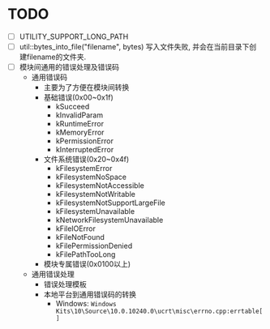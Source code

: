 # TODO

- [ ] UTILITY_SUPPORT_LONG_PATH
- [ ] util::bytes_into_file("filename", bytes)
    写入文件失败, 并会在当前目录下创建filename的文件夹.
- [ ] 模块间通用的错误处理及错误码
  - 通用错误码
    - 主要为了方便在模块间转换
    - 基础错误(0x00~0x1f)
      - kSucceed
      - kInvalidParam
      - kRuntimeError
      - kMemoryError
      - kPermissionError
      - kInterruptedError
    - 文件系统错误(0x20~0x4f)
      - kFilesystemError
      - kFilesystemNoSpace
      - kFilesystemNotAccessible
      - kFilesystemNotWritable
      - kFilesystemNotSupportLargeFile
      - kFilesystemUnavailable
      - kNetworkFilesystemUnavailable
      - kFileIOError
      - kFileNotFound
      - kFilePermissionDenied
      - kFilePathTooLong
    - 模块专属错误(0x0100以上)
  - 通用错误处理
     - 错误处理模板
     - 本地平台到通用错误码的转换
        - Windows: `Windows Kits\10\Source\10.0.10240.0\ucrt\misc\errno.cpp:errtable[]`
